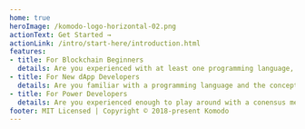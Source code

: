 ```yaml
---
home: true
heroImage: /komodo-logo-horizontal-02.png
actionText: Get Started →
actionLink: /intro/start-here/introduction.html
features:
- title: For Blockchain Beginners
  details: Are you experienced with at least one programming language, but want to learn what this "blockchain thing" is all about? Welcome! Komodo lets you have a whole blockchain to yourself -- the perfect place to learn. Start your journey here →
- title: For New dApp Developers
  details: Are you familiar with a programming language and the concepts of blockchain, and now you're looking to learn how to build dApps on Komodo? Welcome! Komodo has many built-in features to make it easy for you. Start your journey here →
- title: For Power Developers
  details: Are you experienced enough to play around with a conensus mechanism? Welcome! Komodo provides you perhaps the most powerful playground in the industry. Start your journey here →
footer: MIT Licensed | Copyright © 2018-present Komodo
---
```



